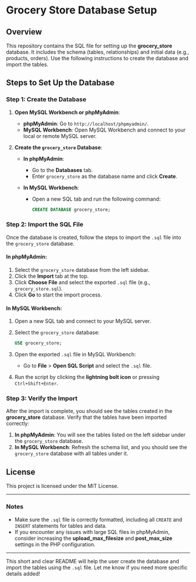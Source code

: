 
# **Grocery Store Database Setup**

## **Overview**

This repository contains the SQL file for setting up the **grocery\_store** database. It includes the schema (tables, relationships) and initial data (e.g., products, orders). Use the following instructions to create the database and import the tables.

## **Steps to Set Up the Database**

### **Step 1: Create the Database**

1. **Open MySQL Workbench or phpMyAdmin**:

   * **phpMyAdmin**: Go to `http://localhost/phpmyadmin/`.
   * **MySQL Workbench**: Open MySQL Workbench and connect to your local or remote MySQL server.

2. **Create the `grocery_store` Database**:

   * **In phpMyAdmin**:

     * Go to the **Databases** tab.
     * Enter `grocery_store` as the database name and click **Create**.
   * **In MySQL Workbench**:

     * Open a new SQL tab and run the following command:

       ```sql
       CREATE DATABASE grocery_store;
       ```

### **Step 2: Import the SQL File**

Once the database is created, follow the steps to import the `.sql` file into the `grocery_store` database.

#### **In phpMyAdmin**:

1. Select the `grocery_store` database from the left sidebar.
2. Click the **Import** tab at the top.
3. Click **Choose File** and select the exported `.sql` file (e.g., `grocery_store.sql`).
4. Click **Go** to start the import process.

#### **In MySQL Workbench**:

1. Open a new SQL tab and connect to your MySQL server.
2. Select the `grocery_store` database:

   ```sql
   USE grocery_store;
   ```
3. Open the exported `.sql` file in MySQL Workbench:

   * Go to **File** > **Open SQL Script** and select the `.sql` file.
4. Run the script by clicking the **lightning bolt icon** or pressing `Ctrl+Shift+Enter`.

### **Step 3: Verify the Import**

After the import is complete, you should see the tables created in the **grocery\_store** database. Verify that the tables have been imported correctly:

1. **In phpMyAdmin**: You will see the tables listed on the left sidebar under the `grocery_store` database.
2. **In MySQL Workbench**: Refresh the schema list, and you should see the `grocery_store` database with all tables under it.

## **License**

This project is licensed under the MIT License.

---

### **Notes**

* Make sure the `.sql` file is correctly formatted, including all `CREATE` and `INSERT` statements for tables and data.
* If you encounter any issues with large SQL files in phpMyAdmin, consider increasing the **upload\_max\_filesize** and **post\_max\_size** settings in the PHP configuration.

---

This short and clear README will help the user create the database and import the tables using the `.sql` file. Let me know if you need more specific details added!
